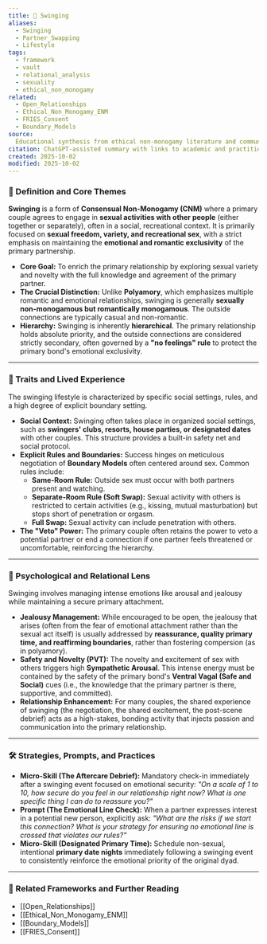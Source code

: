 ```yaml
---
title: 💃 Swinging
aliases:
  - Swinging
  - Partner_Swapping
  - Lifestyle
tags:
  - framework
  - vault
  - relational_analysis
  - sexuality
  - ethical_non_monogamy
related:
  - Open_Relationships
  - Ethical_Non_Monogamy_ENM
  - FRIES_Consent
  - Boundary_Models
source:
  Educational synthesis from ethical non-monogamy literature and community practices
citation: ChatGPT-assisted summary with links to academic and practitioner materials
created: 2025-10-02
modified: 2025-10-02
---
```


<!-- @format -->

### 🧩 Definition and Core Themes

**Swinging** is a form of **Consensual Non-Monogamy (CNM)** where a primary couple
agrees to engage in **sexual activities with other people** (either together or
separately), often in a social, recreational context. It is primarily focused on
**sexual freedom, variety, and recreational sex**, with a strict emphasis on maintaining
the **emotional and romantic exclusivity** of the primary partnership.

- **Core Goal:** To enrich the primary relationship by exploring sexual variety and
  novelty with the full knowledge and agreement of the primary partner.
- **The Crucial Distinction:** Unlike **Polyamory**, which emphasizes multiple romantic
  and emotional relationships, swinging is generally **sexually non-monogamous but
  romantically monogamous**. The outside connections are typically casual and
  non-romantic.
- **Hierarchy:** Swinging is inherently **hierarchical**. The primary relationship holds
  absolute priority, and the outside connections are considered strictly secondary,
  often governed by a **"no feelings" rule** to protect the primary bond's emotional
  exclusivity.

---

### 🌿 Traits and Lived Experience

The swinging lifestyle is characterized by specific social settings, rules, and a high
degree of explicit boundary setting.

- **Social Context:** Swinging often takes place in organized social settings, such as
  **swingers' clubs, resorts, house parties, or designated dates** with other couples.
  This structure provides a built-in safety net and social protocol.
- **Explicit Rules and Boundaries:** Success hinges on meticulous negotiation of
  **Boundary Models** often centered around sex. Common rules include:
  - **Same-Room Rule:** Outside sex must occur with both partners present and watching.
  - **Separate-Room Rule (Soft Swap):** Sexual activity with others is restricted to
    certain activities (e.g., kissing, mutual masturbation) but stops short of
    penetration or orgasm.
  - **Full Swap:** Sexual activity can include penetration with others.
- **The "Veto" Power:** The primary couple often retains the power to veto a potential
  partner or end a connection if one partner feels threatened or uncomfortable,
  reinforcing the hierarchy.

---

### 🧠 Psychological and Relational Lens

Swinging involves managing intense emotions like arousal and jealousy while maintaining
a secure primary attachment.

- **Jealousy Management:** While encouraged to be open, the jealousy that arises (often
  from the fear of emotional attachment rather than the sexual act itself) is usually
  addressed by **reassurance, quality primary time, and reaffirming boundaries**, rather
  than fostering compersion (as in polyamory).
- **Safety and Novelty (PVT):** The novelty and excitement of sex with others triggers
  high **Sympathetic Arousal**. This intense energy must be contained by the safety of
  the primary bond's **Ventral Vagal (Safe and Social)** cues (i.e., the knowledge that
  the primary partner is there, supportive, and committed).
- **Relationship Enhancement:** For many couples, the shared experience of swinging (the
  negotiation, the shared excitement, the post-scene debrief) acts as a high-stakes,
  bonding activity that injects passion and communication into the primary relationship.

---

### 🛠️ Strategies, Prompts, and Practices

- **Micro-Skill (The Aftercare Debrief):** Mandatory check-in immediately after a
  swinging event focused on emotional security: _"On a scale of 1 to 10, how secure do
  you feel in our relationship right now? What is one specific thing I can do to
  reassure you?"_
- **Prompt (The Emotional Line Check):** When a partner expresses interest in a
  potential new person, explicitly ask: _"What are the risks if we start this
  connection? What is your strategy for ensuring no emotional line is crossed that
  violates our rules?"_
- **Micro-Skill (Designated Primary Time):** Schedule non-sexual, intentional **primary
  date nights** immediately following a swinging event to consistently reinforce the
  emotional priority of the original dyad.

---

### 🔗 Related Frameworks and Further Reading

- [[Open_Relationships]]
- [[Ethical_Non_Monogamy_ENM]]
- [[Boundary_Models]]
- [[FRIES_Consent]]
